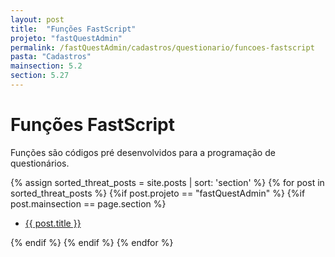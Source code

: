 ```yaml
---
layout: post
title:  "Funções FastScript"
projeto: "fastQuestAdmin"
permalink: /fastQuestAdmin/cadastros/questionario/funcoes-fastscript
pasta: "Cadastros"
mainsection: 5.2
section: 5.27
---
```

# Funções FastScript

Funções são códigos pré desenvolvidos para a programação de questionários.

<div class="row">    
    {% assign sorted_threat_posts = site.posts | sort: 'section' %}  
    {% for post in sorted_threat_posts %}
        {%if post.projeto == "fastQuestAdmin" %}
            {%if post.mainsection == page.section %}  
            <ul  class="4u 6u$(small)">
                <li>
                    <a href="{{ site.baseurl}}{{ post.url}}">{{ post.title }}</a>  
                </li>
            </ul>
            {% endif %}
        {% endif %}
    {% endfor %}    
</div>           
